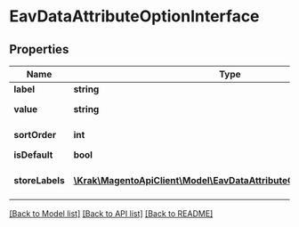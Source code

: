 # EavDataAttributeOptionInterface

## Properties
Name | Type | Description | Notes
------------ | ------------- | ------------- | -------------
**label** | **string** | Option label | 
**value** | **string** | Option value | 
**sortOrder** | **int** | Option order | [optional] 
**isDefault** | **bool** | Default | [optional] 
**storeLabels** | [**\Krak\MagentoApiClient\Model\EavDataAttributeOptionLabelInterface[]**](EavDataAttributeOptionLabelInterface.md) | Option label for store scopes | [optional] 

[[Back to Model list]](../README.md#documentation-for-models) [[Back to API list]](../README.md#documentation-for-api-endpoints) [[Back to README]](../README.md)


